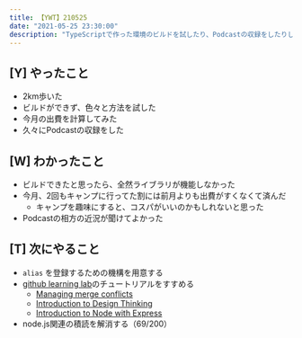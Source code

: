 ```yaml
---
title: 【YWT】210525
date: "2021-05-25 23:30:00"
description: "TypeScriptで作った環境のビルドを試したり、Podcastの収録をしたりした"
---
```


## [Y] やったこと

- 2km歩いた
- ビルドができず、色々と方法を試した
- 今月の出費を計算してみた
- 久々にPodcastの収録をした

## [W] わかったこと

- ビルドできたと思ったら、全然ライブラリが機能しなかった
- 今月、2回もキャンプに行ってた割には前月よりも出費がすくなくて済んだ
  - キャンプを趣味にすると、コスパがいいのかもしれないと思った
- Podcastの相方の近況が聞けてよかった

## [T] 次にやること

- `alias` を登録するための機構を用意する
- [github learning lab](https://lab.github.com/githubtraining)のチュートリアルをすすめる
  - [Managing merge conflicts](https://lab.github.com/githubtraining/managing-merge-conflicts)
  - [Introduction to Design Thinking](https://lab.github.com/githubtraining/introduction-to-design-thinking)
  - [Introduction to Node with Express](https://lab.github.com/everydeveloper/introduction-to-node-with-express)
- node.js関連の積読を解消する（69/200）

<!-- https://twitter.com/camomile_cafe/status/1397216080091811844?s=20 -->
